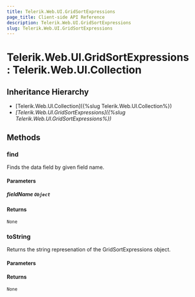 ```yaml
---
title: Telerik.Web.UI.GridSortExpressions
page_title: Client-side API Reference
description: Telerik.Web.UI.GridSortExpressions
slug: Telerik.Web.UI.GridSortExpressions
---
```


# Telerik.Web.UI.GridSortExpressions : Telerik.Web.UI.Collection 

## Inheritance Hierarchy

* [Telerik.Web.UI.Collection]({%slug Telerik.Web.UI.Collection%})
* *[Telerik.Web.UI.GridSortExpressions]({%slug Telerik.Web.UI.GridSortExpressions%})*

## Methods

###  find

Finds the data field by given field name.

#### Parameters

##### fieldName `Object`

#### Returns

`None` 

###  toString

Returns the string represenation of the GridSortExpressions object.

#### Parameters

#### Returns

`None` 


